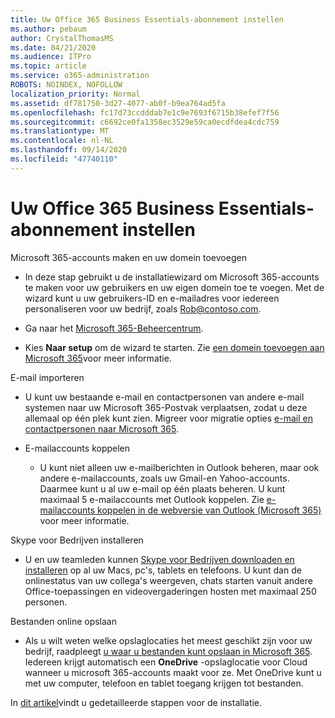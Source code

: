 ```yaml
---
title: Uw Office 365 Business Essentials-abonnement instellen
ms.author: pebaum
author: CrystalThomasMS
ms.date: 04/21/2020
ms.audience: ITPro
ms.topic: article
ms.service: o365-administration
ROBOTS: NOINDEX, NOFOLLOW
localization_priority: Normal
ms.assetid: df781750-3d27-4077-ab0f-b9ea764ad5fa
ms.openlocfilehash: fc17d73ccdddab7e1c9e7693f6715b38efef7f56
ms.sourcegitcommit: c6692ce0fa1358ec3529e59ca0ecdfdea4cdc759
ms.translationtype: MT
ms.contentlocale: nl-NL
ms.lasthandoff: 09/14/2020
ms.locfileid: "47740110"
---
```

# <a name="setting-up-your-o365-business-essentials-subscription"></a>Uw Office 365 Business Essentials-abonnement instellen

Microsoft 365-accounts maken en uw domein toevoegen
  
- In deze stap gebruikt u de installatiewizard om Microsoft 365-accounts te maken voor uw gebruikers en uw eigen domein toe te voegen. Met de wizard kunt u uw gebruikers-ID en e-mailadres voor iedereen personaliseren voor uw bedrijf, zoals [Rob@contoso.com](mailto:rob@contoso.com).
    
- Ga naar het [Microsoft 365-Beheercentrum](https://login.partner.microsoftonline.cn/).
    
- Kies **Naar setup** om de wizard te starten. Zie [een domein toevoegen aan Microsoft 365](https://docs.microsoft.com/microsoft-365/admin/setup/add-domain)voor meer informatie.
    
E-mail importeren
  
- U kunt uw bestaande e-mail en contactpersonen van andere e-mail systemen naar uw Microsoft 365-Postvak verplaatsen, zodat u deze allemaal op één plek kunt zien. Migreer voor migratie opties [e-mail en contactpersonen naar Microsoft 365](https://docs.microsoft.com/microsoft-365/admin/setup/migrate-email-and-contacts-admin).
    
- E-mailaccounts koppelen
    
  - U kunt niet alleen uw e-mailberichten in Outlook beheren, maar ook andere e-mailaccounts, zoals uw Gmail-en Yahoo-accounts. Daarmee kunt u al uw e-mail op één plaats beheren. U kunt maximaal 5 e-mailaccounts met Outlook koppelen. Zie [e-mailaccounts koppelen in de webversie van Outlook (Microsoft 365)](https://support.office.com/Article/Connect-email-accounts-in-Outlook-on-the-web-Office-365-d7012ff0-924f-4f78-8aca-c3912d886c4d) voor meer informatie. 
    
Skype voor Bedrijven installeren
  
- U en uw teamleden kunnen [Skype voor Bedrijven downloaden en installeren](https://support.office.com/Article/download-and-install-Skype-for-Business-8a0d4da8-9d58-44f9-9759-5c8f340cb3fb) op al uw Macs, pc's, tablets en telefoons. U kunt dan de onlinestatus van uw collega's weergeven, chats starten vanuit andere Office-toepassingen en videovergaderingen hosten met maximaal 250 personen.  
    
Bestanden online opslaan
  
- Als u wilt weten welke opslaglocaties het meest geschikt zijn voor uw bedrijf, raadpleegt [u waar u bestanden kunt opslaan in Microsoft 365](https://support.office.com/article/c7c20284-bc94-47f4-9728-d28e9daf0790.aspx). Iedereen krijgt automatisch een **OneDrive** -opslaglocatie voor Cloud wanneer u microsoft 365-accounts maakt voor ze. Met OneDrive kunt u met uw computer, telefoon en tablet toegang krijgen tot bestanden. 
    
In [dit artikel](https://docs.microsoft.com/microsoft-365/admin/setup/setup)vindt u gedetailleerde stappen voor de installatie.
  

